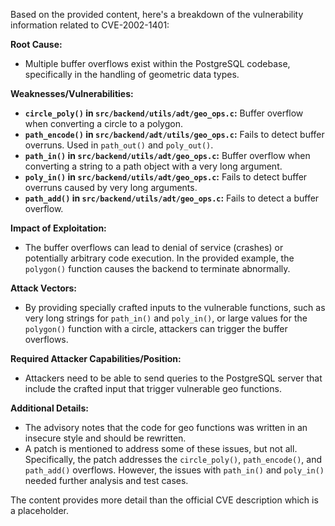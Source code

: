 Based on the provided content, here's a breakdown of the vulnerability information related to CVE-2002-1401:

**Root Cause:**

*   Multiple buffer overflows exist within the PostgreSQL codebase, specifically in the handling of geometric data types.

**Weaknesses/Vulnerabilities:**

*   **`circle_poly()` in `src/backend/utils/adt/geo_ops.c`:** Buffer overflow when converting a circle to a polygon.
*   **`path_encode()` in `src/backend/adt/utils/geo_ops.c`:** Fails to detect buffer overruns. Used in `path_out()` and `poly_out()`.
*   **`path_in()` in `src/backend/utils/adt/geo_ops.c`:** Buffer overflow when converting a string to a path object with a very long argument.
*   **`poly_in()` in `src/backend/utils/adt/geo_ops.c`:** Fails to detect buffer overruns caused by very long arguments.
*    **`path_add()` in `src/backend/utils/adt/geo_ops.c`:** Fails to detect a buffer overflow.

**Impact of Exploitation:**

*   The buffer overflows can lead to denial of service (crashes) or potentially arbitrary code execution. In the provided example, the `polygon()` function causes the backend to terminate abnormally.

**Attack Vectors:**

*   By providing specially crafted inputs to the vulnerable functions, such as very long strings for `path_in()` and `poly_in()`, or large values for the `polygon()` function with a circle, attackers can trigger the buffer overflows.

**Required Attacker Capabilities/Position:**

*   Attackers need to be able to send queries to the PostgreSQL server that include the crafted input that trigger vulnerable geo functions.

**Additional Details:**

*   The advisory notes that the code for geo functions was written in an insecure style and should be rewritten.
*   A patch is mentioned to address some of these issues, but not all. Specifically, the patch addresses the `circle_poly()`, `path_encode()`, and `path_add()` overflows. However, the issues with `path_in()` and `poly_in()` needed further analysis and test cases.

The content provides more detail than the official CVE description which is a placeholder.